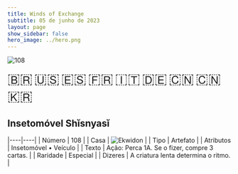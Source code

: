 ```yaml
---
title: Winds of Exchange
subtitle: 05 de junho de 2023
layout: page
show_sidebar: false
hero_image: ../hero.png
---
```


![108](https://mastervault-storage-prod.s3.amazonaws.com/media/card_front/pt/600_108_a981b7ebc2bc_pt.png)

<span title="Português" style="font-size: 32px;cursor: pointer;" onclick="javascript:document.querySelector('img[alt=\'108\']').src=document.querySelector('img[alt=\'108\']').src.replace(/card_front\/[^/]+/, 'card_front/pt').replace(/_[^/.0-9]+\.png/, '_pt.png')">🇧🇷</span>
<span title="English" style="font-size: 32px;cursor: pointer;" onclick="javascript:document.querySelector('img[alt=\'108\']').src=document.querySelector('img[alt=\'108\']').src.replace(/card_front\/[^/]+/, 'card_front/en').replace(/_[^/.0-9]+\.png/, '_en.png')">🇺🇸</span>
<span title="Español" style="font-size: 32px;cursor: pointer;" onclick="javascript:document.querySelector('img[alt=\'108\']').src=document.querySelector('img[alt=\'108\']').src.replace(/card_front\/[^/]+/, 'card_front/es').replace(/_[^/.0-9]+\.png/, '_es.png')">🇪🇸</span>
<span title="Français" style="font-size: 32px;cursor: pointer;" onclick="javascript:document.querySelector('img[alt=\'108\']').src=document.querySelector('img[alt=\'108\']').src.replace(/card_front\/[^/]+/, 'card_front/fr').replace(/_[^/.0-9]+\.png/, '_fr.png')">🇫🇷</span>
<span title="Italiano" style="font-size: 32px;cursor: pointer;" onclick="javascript:document.querySelector('img[alt=\'108\']').src=document.querySelector('img[alt=\'108\']').src.replace(/card_front\/[^/]+/, 'card_front/it').replace(/_[^/.0-9]+\.png/, '_it.png')">🇮🇹</span>
<span title="Deutsche" style="font-size: 32px;cursor: pointer;" onclick="javascript:document.querySelector('img[alt=\'108\']').src=document.querySelector('img[alt=\'108\']').src.replace(/card_front\/[^/]+/, 'card_front/de').replace(/_[^/.0-9]+\.png/, '_de.png')">🇩🇪</span>
<span title="简体中文" style="font-size: 32px;cursor: pointer;" onclick="javascript:document.querySelector('img[alt=\'108\']').src=document.querySelector('img[alt=\'108\']').src.replace(/card_front\/[^/]+/, 'card_front/zh-hans').replace(/_[^/.0-9]+\.png/, '_zh-hans.png')">🇨🇳</span>
<span title="繁體中文" style="font-size: 32px;cursor: pointer;" onclick="javascript:document.querySelector('img[alt=\'108\']').src=document.querySelector('img[alt=\'108\']').src.replace(/card_front\/[^/]+/, 'card_front/zh-hant').replace(/_[^/.0-9]+\.png/, '_zh-hant.png')">🇨🇳</span>
<span title="한국어" style="font-size: 32px;cursor: pointer;" onclick="javascript:document.querySelector('img[alt=\'108\']').src=document.querySelector('img[alt=\'108\']').src.replace(/card_front\/[^/]+/, 'card_front/ko').replace(/_[^/.0-9]+\.png/, '_ko.png')">🇰🇷</span>

## Insetomóvel Shĭsnyasĭ

|----|----|
| Número | 108 |
| Casa | ![Ekwidon](https://archonarcana.com/images/thumb/3/31/Ekwidon.png/25px-Ekwidon.png "Ekwidon") |
| Tipo | Artefato |
| Atributos | Insetomóvel • Veículo |
| Texto | Ação: Perca 1A. Se o fizer, compre 3 cartas. |
| Raridade | Especial |
| Dizeres | A criatura lenta determina o ritmo. |
